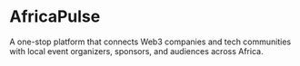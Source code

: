 # AfricaPulse
 A one-stop platform that connects Web3 companies and tech communities with local event organizers, sponsors, and audiences across Africa. 
